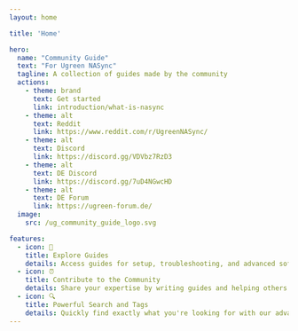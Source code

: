 ```yaml
---
layout: home

title: 'Home'

hero:
  name: "Community Guide"
  text: "For Ugreen NASync"
  tagline: A collection of guides made by the community
  actions:
    - theme: brand
      text: Get started
      link: introduction/what-is-nasync
    - theme: alt
      text: Reddit
      link: https://www.reddit.com/r/UgreenNASync/
    - theme: alt
      text: Discord
      link: https://discord.gg/VDVbz7RzD3
    - theme: alt
      text: DE Discord
      link: https://discord.gg/7uD4NGwcHD
    - theme: alt
      text: DE Forum
      link: https://ugreen-forum.de/
  image:
    src: /ug_community_guide_logo.svg

features:
  - icon: 📖
    title: Explore Guides
    details: Access guides for setup, troubleshooting, and advanced software and hardware customizations.
  - icon: ⏰
    title: Contribute to the Community
    details: Share your expertise by writing guides and helping others.
  - icon: 🔍  
    title: Powerful Search and Tags
    details: Quickly find exactly what you're looking for with our advanced search system. 
---
```


<style>
:root {

  --vp-home-hero-image-background-image: linear-gradient(-45deg, #00C684 50%, #008F5D 50%) !important;;
  --vp-home-hero-image-filter: blur(44px) !important;;
}

@media (min-width: 640px) {
  :root {
    --vp-home-hero-image-filter: blur(56px) !important;;
  }
}

@media (min-width: 960px) {
  :root {
    --vp-home-hero-image-filter: blur(68px) !important;;
  }
}
</style>
